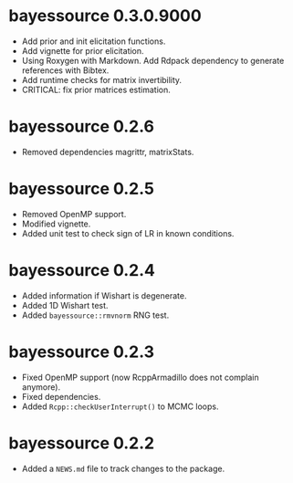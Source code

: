 # bayessource 0.3.0.9000

* Add prior and init elicitation functions.
* Add vignette for prior elicitation.
* Using Roxygen with Markdown. Add Rdpack dependency to generate references with Bibtex.
* Add runtime checks for matrix invertibility.
* CRITICAL: fix prior matrices estimation.

# bayessource 0.2.6

* Removed dependencies magrittr, matrixStats.

# bayessource 0.2.5

* Removed OpenMP support.
* Modified vignette.
* Added unit test to check sign of LR in known conditions.

# bayessource 0.2.4

* Added information if Wishart is degenerate.
* Added 1D Wishart test.
* Added `bayessource::rmvnorm` RNG test.

# bayessource 0.2.3

* Fixed OpenMP support (now RcppArmadillo does not complain anymore).
* Fixed dependencies.
* Added `Rcpp::checkUserInterrupt()` to MCMC loops.

# bayessource 0.2.2

* Added a `NEWS.md` file to track changes to the package.



